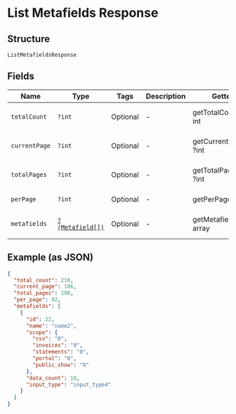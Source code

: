 
# List Metafields Response

## Structure

`ListMetafieldsResponse`

## Fields

| Name | Type | Tags | Description | Getter | Setter |
|  --- | --- | --- | --- | --- | --- |
| `totalCount` | `?int` | Optional | - | getTotalCount(): ?int | setTotalCount(?int totalCount): void |
| `currentPage` | `?int` | Optional | - | getCurrentPage(): ?int | setCurrentPage(?int currentPage): void |
| `totalPages` | `?int` | Optional | - | getTotalPages(): ?int | setTotalPages(?int totalPages): void |
| `perPage` | `?int` | Optional | - | getPerPage(): ?int | setPerPage(?int perPage): void |
| `metafields` | [`?(Metafield[])`](../../doc/models/metafield.md) | Optional | - | getMetafields(): ?array | setMetafields(?array metafields): void |

## Example (as JSON)

```json
{
  "total_count": 210,
  "current_page": 186,
  "total_pages": 198,
  "per_page": 92,
  "metafields": [
    {
      "id": 22,
      "name": "name2",
      "scope": {
        "csv": "0",
        "invoices": "0",
        "statements": "0",
        "portal": "0",
        "public_show": "0"
      },
      "data_count": 10,
      "input_type": "input_type4"
    }
  ]
}
```

